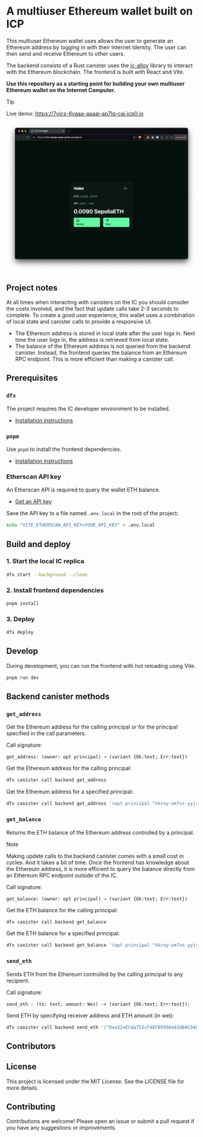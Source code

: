 # A multiuser Ethereum wallet built on ICP

This multiuser Ethereum wallet uses allows the user to generate an Ethereum
address by logging in with their Internet Identity. The user can then send and
receive Ethereum to other users.

The backend consists of a Rust canister uses the
[ic-alloy](https://github.com/ic-alloy) library to interact with the Ethereum
blockchain. The frontend is built with React and Vite.

**Use this repository as a starting point for building your own multiuser
Ethereum wallet on the Internet Computer.**

> [!TIP]
>
> Live demo: <https://7vics-6yaaa-aaaai-ap7lq-cai.icp0.io>

![](./media/screenshot.png)

## Project notes

At all times when interacting with canisters on the IC you should consider the
costs involved, and the fact that update calls take 2-3 seconds to complete. To
create a good user experience, this wallet uses a combination of local state and
canister calls to provide a responsive UI.

- The Ethereum address is stored in local state after the user logs in. Next
  time the user logs in, the address is retrieved from local state.
- The balance of the Ethereum address is not queried from the backend canister.
  Instead, the frontend queries the balance from an Ethereum RPC endpoint. This
  is more efficient than making a canister call.

## Prerequisites

### `dfx`

The project requires the IC developer environment to be installed.

- [Installation instructions](https://internetcomputer.org/docs/current/developer-docs/backend/rust/dev-env)

### `pnpm`

Use `pnpm` to install the frontend dependencies.

- [Installation instructions](https://pnpm.io/installation)

### Etherscan API key

An Etherscan API is required to query the wallet ETH balance.

- [Get an API key](https://etherscan.io/apis)

Save the API key to a file named `.env.local` in the root of the project:

```bash
echo "VITE_ETHERSCAN_API_KEY=YOUR_API_KEY" > .env.local
```

## Build and deploy

### 1. Start the local IC replica

```bash
dfx start --background --clean
```

### 2. Install frontend dependencies

```bash
pnpm install
```

### 3. Deploy

```bash
dfx deploy
```

## Develop

During development, you can run the frontend with hot reloading using Vite.

```bash
pnpm run dev
```

## Backend canister methods

### `get_address`

Get the Ethereum address for the calling principal or for the principal
specified in the call parameters.

Call signature:

```
get_address: (owner: opt principal) → (variant {Ok:text; Err:text})
```

Get the Ethereum address for the calling principal:

```bash
dfx canister call backend get_address
```

Get the Ethereum address for a specified principal:

```bash
dfx canister call backend get_address '(opt principal "hkroy-sm7vs-yyjs7-ekppe-qqnwx-hm4zf-n7ybs-titsi-k6e3k-ucuiu-uqe")'
```

### `get_balance`

Returns the ETH balance of the Ethereum address controlled by a principal.

> [!NOTE]
>
> Making update calls to the backend canister comes with a small cost in cycles.
> And it takes a bit of time. Once the frontend has knowledge about the Ethereum
> address, it is more efficient to query the balance directly from an Ethereum
> RPC endpoint outside of the IC.

Call signature:

```
get_balance: (owner: opt principal) → (variant {Ok:text; Err:text})
```

Get the ETH balance for the calling principal:

```bash
dfx canister call backend get_balance
```

Get the ETH balance for a specified principal:

```bash
dfx canister call backend get_balance '(opt principal "hkroy-sm7vs-yyjs7-ekppe-qqnwx-hm4zf-n7ybs-titsi-k6e3k-ucuiu-uqe")'
```

### `send_eth`

Sends ETH from the Ethereum controlled by the calling principal to any
recipient.

Call signature:

```
send_eth : (to: text, amount: Wei) -> (variant {Ok:text; Err:text});
```

Send ETH by specifying receiver address and ETH amount (in wei):

```bash
dfx canister call backend send_eth '("0xa32aECda752cF4EF89956e83d60C04835d4FA867", 1)'
```

## Contributors

<!-- readme: collaborators,contributors -start -->
<!-- readme: collaborators,contributors -end -->

## License

This project is licensed under the MIT License. See the LICENSE file for more
details.

## Contributing

Contributions are welcome! Please open an issue or submit a pull request if you
have any suggestions or improvements.
